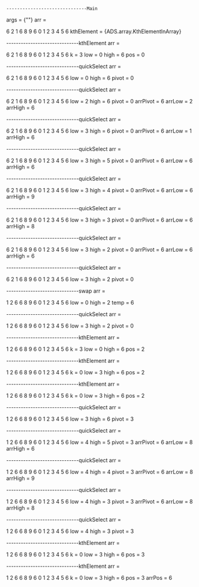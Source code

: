 ﻿    ------------------------------Main
args = {""}
arr = 


6 2 1 6 8 9 6 
0 1 2 3 4 5 6 
kthElement = {ADS.array.KthElementInArray}

------------------------------kthElement
arr = 


6 2 1 6 8 9 6 
0 1 2 3 4 5 6 
k = 3
low = 0
high = 6
pos = 0

------------------------------quickSelect
arr = 


6 2 1 6 8 9 6 
0 1 2 3 4 5 6 
low = 0
high = 6
pivot = 0

------------------------------quickSelect
arr = 


6 2 1 6 8 9 6 
0 1 2 3 4 5 6 
low = 2
high = 6
pivot = 0
arrPivot = 6
arrLow = 2
arrHigh = 6

------------------------------quickSelect
arr = 


6 2 1 6 8 9 6 
0 1 2 3 4 5 6 
low = 3
high = 6
pivot = 0
arrPivot = 6
arrLow = 1
arrHigh = 6

------------------------------quickSelect
arr = 


6 2 1 6 8 9 6 
0 1 2 3 4 5 6 
low = 3
high = 5
pivot = 0
arrPivot = 6
arrLow = 6
arrHigh = 6

------------------------------quickSelect
arr = 


6 2 1 6 8 9 6 
0 1 2 3 4 5 6 
low = 3
high = 4
pivot = 0
arrPivot = 6
arrLow = 6
arrHigh = 9

------------------------------quickSelect
arr = 


6 2 1 6 8 9 6 
0 1 2 3 4 5 6 
low = 3
high = 3
pivot = 0
arrPivot = 6
arrLow = 6
arrHigh = 8

------------------------------quickSelect
arr = 


6 2 1 6 8 9 6 
0 1 2 3 4 5 6 
low = 3
high = 2
pivot = 0
arrPivot = 6
arrLow = 6
arrHigh = 6

------------------------------quickSelect
arr = 


6 2 1 6 8 9 6 
0 1 2 3 4 5 6 
low = 3
high = 2
pivot = 0

------------------------------swap
arr = 


1 2 6 6 8 9 6 
0 1 2 3 4 5 6 
low = 0
high = 2
temp = 6

------------------------------quickSelect
arr = 


1 2 6 6 8 9 6 
0 1 2 3 4 5 6 
low = 3
high = 2
pivot = 0

------------------------------kthElement
arr = 


1 2 6 6 8 9 6 
0 1 2 3 4 5 6 
k = 3
low = 0
high = 6
pos = 2

------------------------------kthElement
arr = 


1 2 6 6 8 9 6 
0 1 2 3 4 5 6 
k = 0
low = 3
high = 6
pos = 2

------------------------------kthElement
arr = 


1 2 6 6 8 9 6 
0 1 2 3 4 5 6 
k = 0
low = 3
high = 6
pos = 2

------------------------------quickSelect
arr = 


1 2 6 6 8 9 6 
0 1 2 3 4 5 6 
low = 3
high = 6
pivot = 3

------------------------------quickSelect
arr = 


1 2 6 6 8 9 6 
0 1 2 3 4 5 6 
low = 4
high = 5
pivot = 3
arrPivot = 6
arrLow = 8
arrHigh = 6

------------------------------quickSelect
arr = 


1 2 6 6 8 9 6 
0 1 2 3 4 5 6 
low = 4
high = 4
pivot = 3
arrPivot = 6
arrLow = 8
arrHigh = 9

------------------------------quickSelect
arr = 


1 2 6 6 8 9 6 
0 1 2 3 4 5 6 
low = 4
high = 3
pivot = 3
arrPivot = 6
arrLow = 8
arrHigh = 8

------------------------------quickSelect
arr = 


1 2 6 6 8 9 6 
0 1 2 3 4 5 6 
low = 4
high = 3
pivot = 3

------------------------------kthElement
arr = 


1 2 6 6 8 9 6 
0 1 2 3 4 5 6 
k = 0
low = 3
high = 6
pos = 3

------------------------------kthElement
arr = 


1 2 6 6 8 9 6 
0 1 2 3 4 5 6 
k = 0
low = 3
high = 6
pos = 3
arrPos = 6
